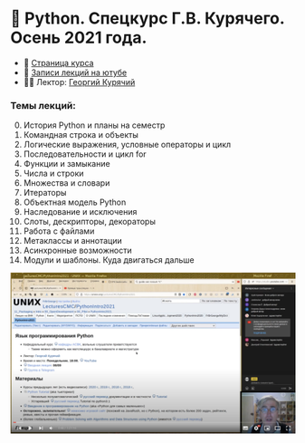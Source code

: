 # 🐍 Python. Cпецкурс Г.В. Курячего. Осень 2021 года.
* 📄 [Страница курса](https://uneex.org/LecturesCMC/PythonIntro2021)
* 🎥 [Записи лекций на ютубе](https://www.youtube.com/watch?v=vSct_zYIHZA&list=PL6kSdcHYB3x4a_XEgZSeUnzMroujtDw0H)
* 👨‍🏫 Лектор: [Георгий Курячий](https://uneex.org/FrBrGeorge)

### Темы лекций:
0. История Python и планы на семестр
1. Командная строка и объекты
2. Логические выражения, условные операторы и цикл
3. Последовательности и цикл for
4. Функции и замыкание
5. Числа и строки
6. Множества и словари
7. Итераторы
8. Объектная модель Python
9. Наследование и исключения
10. Слоты, дескрипторы, декораторы
11. Работа с файлами
12. Метаклассы и аннотации
13. Асинхронные возможности
14. Модули и шаблоны. Куда двигаться дальше


![](images/readme_image.png)